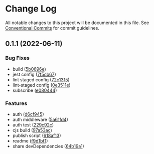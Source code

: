 # Change Log

All notable changes to this project will be documented in this file.
See [Conventional Commits](https://conventionalcommits.org) for commit guidelines.

## 0.1.1 (2022-06-11)


### Bug Fixes

* build ([5b0696e](https://github.com/fratercula/podiceps/commit/5b0696e6e43e5cf5af2c696c0a933c4d61afc9fe))
* jest config ([7f5cb67](https://github.com/fratercula/podiceps/commit/7f5cb672fd3d6d0b57b467b6027e16900f61691b))
* lint staged config ([72c1315](https://github.com/fratercula/podiceps/commit/72c1315c4b24af5462f23797f469166ce02a0300))
* lint-staged config ([0e3511e](https://github.com/fratercula/podiceps/commit/0e3511e9a8adbe899b44114304bddefa40f6d81c))
* subscribe ([e080444](https://github.com/fratercula/podiceps/commit/e080444cc10a7e5ad5f426ec9365a75e07542f02))


### Features

* auth ([d6cf945](https://github.com/fratercula/podiceps/commit/d6cf9450fb14069ad9e5b9cde21200c4e20a1daa))
* auth middleware ([5a61fd4](https://github.com/fratercula/podiceps/commit/5a61fd42ff5be4785db871304f6b429364c8ba5e))
* auth test ([229c92c](https://github.com/fratercula/podiceps/commit/229c92c7ff9e6d0fdfd012c11fb4b60d3cf034a7))
* cjs build ([97a53ac](https://github.com/fratercula/podiceps/commit/97a53ac83c92a8e4781c3fc57fb9631ce4053fe9))
* publish script ([618af13](https://github.com/fratercula/podiceps/commit/618af13d5db0611e9c0918ac29245979f3af831c))
* readme ([f9d1bf1](https://github.com/fratercula/podiceps/commit/f9d1bf11c04cbc05dbfe18f1389888eb3989d0f9))
* share devDependencies ([64b19a1](https://github.com/fratercula/podiceps/commit/64b19a12352db76a25156ed8ea687f90db01475a))
